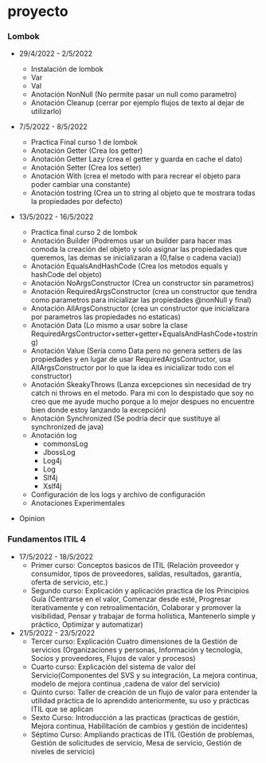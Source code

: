 # proyecto

### Lombok

- 29/4/2022 - 2/5/2022
  - Instalación de lombok
  - Var
  - Val
  - Anotación NonNull (No permite pasar un null como parametro)
  - Anotación Cleanup (cerrar por ejemplo flujos de texto al dejar de utilizarlo)
  
- 7/5/2022 - 8/5/2022
  - Practica Final curso 1 de lombok  
  - Anotación Getter (Crea los getter)
  - Anotación Getter Lazy (crea el getter y guarda en cache el dato)
  - Anotación Setter (Crea los setter)
  - Anotación With (crea el metodo with para recrear el objeto para poder cambiar una constante)
  - Anotación tostring (Crea un to string al objeto que te mostrara todas la propiedades por defecto)
- 13/5/2022 - 16/5/2022
  - Practica final curso 2 de lombok
  - Anotación Builder (Podremos usar un builder para hacer mas comoda la creación del objeto y solo asignar las propiedades que queremos, las demas se inicializaran                             a (0,false o cadena vacia))
  - Anotación EqualsAndHashCode (Crea los metodos equals y hashCode del objeto)
  - Anotación NoArgsConstructor (Crea un constructor sin parametros)
  - Anotación RequiredArgsConstructor (crea un constructor que tendra como parametros para inicializar las propiedades @nonNull y final)
  - Anotación AllArgsConstructor (crea un constructor que inicializara por parametros las propiedades no estaticas)
  - Anotación Data (Lo mismo a usar sobre la clase RequiredArgsContructor+setter+getter+EqualsAndHashCode+tostring)
  - Anotación Value (Sería como Data pero no genera setters de las propiedades y en lugar de usar RequiredArgsContructor, usa AllArgsConstructor por lo que la idea es inicializar todo con el constructor)
  - Anotación SkeakyThrows (Lanza excepciones sin necesidad de try catch ni throws en el metodo. Para mi con lo despistado que soy no creo que me ayude mucho porque a lo mejor despues no encuentre bien donde estoy lanzando la excepción)
  - Anotación Synchronized (Se podría decir que sustituye al synchronized de java)
  - Anotación log
    - commonsLog  
    - JbossLog
    - Log4j
    - Log 
    - Slf4j
    - Xslf4j
  - Configuración de los logs y archivo de configuración
  - Anotaciones Experimentales  
- Opinion  
  
  
### Fundamentos ITIL 4
  - 17/5/2022 - 18/5/2022
    - Primer curso: Conceptos basicos de ITIL (Relación proveedor y consumidor, tipos de proveedores, salidas, resultados, garantía, oferta de servicio, etc.)
    - Segundo curso: Explicación y aplicación practica de los Principios Guía (Centrarse en el valor, Comenzar desde esté, Progresar iterativamente y con retroalimentación, Colaborar y promover la visibilidad, Pensar y trabajar de forma holística, Mantenerlo simple y práctico, Optimizar y automatizar)
  - 21/5/2022 - 23/5/2022
    - Tercer curso: Explicación Cuatro dimensiones de la Gestión de servicios (Organizaciones y personas, Información y tecnología, Socios y proveedores, Flujos de valor y procesos)
    - Cuarto curso: Explicación del sistema de valor del Servicio(Componentes del SVS y su integración, La mejora continua, modelo de mejora continua ,cadena de valor del servicio)
    - Quinto curso: Taller de creación de un flujo de valor para entender la utilidad práctica de lo aprendido anteriormente, su uso y prácticas ITIL que se aplican
    - Sexto Curso: Introducción a las practicas (practicas de gestión, Mejora continua, Habilitación de cambios y gestión de incidentes)
    - Séptimo Curso: Ampliando practicas de ITIL (Gestión de problemas, Gestión de solicitudes de servicio, Mesa de servicio,  Gestión de niveles de servicio)
